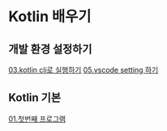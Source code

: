 # Kotlin 배우기 

## 개발 환경 설정하기 

[03.kotlin cli로 실행하기](./00.DEV_ENV/04.kotlin_cli.md)
[05.vscode setting 하기](./00.DEV_ENV/05.vacode_setting.md)

## Kotlin 기본

[01.첫번째 프로그램](01.BASIC/01.first_program.md)